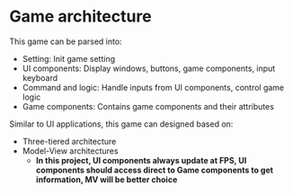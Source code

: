 # Game architecture
This game can be parsed into:
- Setting: Init game setting
- UI components: Display windows, buttons, game components, input keyboard
- Command and logic: Handle inputs from UI components, control game logic
- Game components: Contains game components and their attributes

Similar to UI applications, this game can designed based on:
- Three-tiered architecture
- Model-View architectures
  - **In this project, UI components always update at FPS, UI components should access direct to Game components to get information, MV will be better choice**

